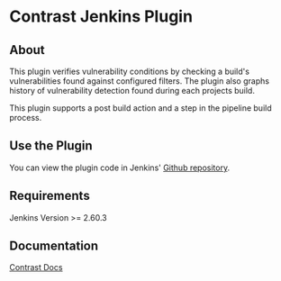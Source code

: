 # Contrast Jenkins Plugin

## About

This plugin verifies vulnerability conditions by checking a build's
vulnerabilities found against configured filters. The plugin also graphs
history of vulnerability detection found during each projects build.

This plugin supports a post build action and a step in the pipeline
build process.

## Use the Plugin

You can view the plugin code in Jenkins' [Github
repository](https://github.com/jenkinsci/contrast-continuous-application-security-plugin).

## Requirements

Jenkins Version >= 2.60.3

## Documentation
[Contrast Docs](https://docs.contrastsecurity.com/en/jenkins.html)
